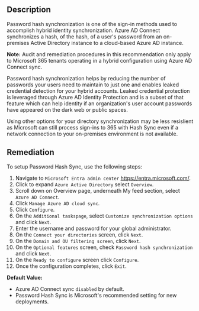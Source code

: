 ## Description

Password hash synchronization is one of the sign-in methods used to accomplish hybrid identity synchronization. Azure AD Connect synchronizes a hash, of the hash, of a user's password from an on-premises Active Directory instance to a cloud-based Azure AD instance.

**Note:** Audit and remediation procedures in this recommendation only apply to Microsoft 365 tenants operating in a hybrid configuration using Azure AD Connect sync.

Password hash synchronization helps by reducing the number of passwords your users need to maintain to just one and enables leaked credential detection for your hybrid accounts. Leaked credential protection is leveraged through Azure AD Identity Protection and is a subset of that feature which can help identity if an organization's user account passwords have appeared on the dark web or public spaces.

Using other options for your directory synchronization may be less resislient as Microsoft can still process sign-ins to 365 with Hash Sync even if a network connection to your on-premises environment is not available.

## Remediation

To setup Password Hash Sync, use the following steps:

1. Navigate to `Microsoft Entra admin center` https://entra.microsoft.com/.
2. Click to expand `Azure Active Directory` select `Overview`.
3. Scroll down on Overview page, underneath My feed section, select `Azure AD Connect`.
4. Click `Manage Azure AD cloud sync`.
5. Click `Configure`.
6. On the `Additional taskspage`, select `Customize synchronization options` and click `Next`.
7. Enter the username and password for your global administrator.
8. On the `Connect your directories` screen, click `Next`.
9. On the `Domain and OU filtering screen`, click `Next`.
10. On the `Optional features` screen, check `Password hash synchronization` and click `Next`.
11. On the `Ready to configure` screen click `Configure`.
12. Once the configuration completes, click `Exit`.

**Default Value:**
- Azure AD Connect sync `disabled` by default.
- Password Hash Sync is Microsoft's recommended setting for new deployments.

